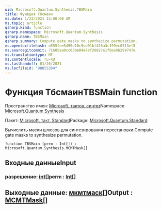 ```yaml
---
uid: Microsoft.Quantum.Synthesis.TBSMain
title: Функция Тбсмаин
ms.date: 1/23/2021 12:00:00 AM
ms.topic: article
qsharp.kind: function
qsharp.namespace: Microsoft.Quantum.Synthesis
qsharp.name: TBSMain
qsharp.summary: Compute gate masks to synthesize permutation.
ms.openlocfilehash: d855fee5d99e10c9cd01bf428a3c199ec0313ef5
ms.sourcegitcommit: 71605ea9cc630e84e7ef29027e1f0ea06299747e
ms.translationtype: MT
ms.contentlocale: ru-RU
ms.lasthandoff: 01/26/2021
ms.locfileid: "98855304"
---
```

# <a name="tbsmain-function"></a><span data-ttu-id="ed5a1-102">Функция Тбсмаин</span><span class="sxs-lookup"><span data-stu-id="ed5a1-102">TBSMain function</span></span>

<span data-ttu-id="ed5a1-103">Пространство имен: [Microsoft. тактов. синтез](xref:Microsoft.Quantum.Synthesis)</span><span class="sxs-lookup"><span data-stu-id="ed5a1-103">Namespace: [Microsoft.Quantum.Synthesis](xref:Microsoft.Quantum.Synthesis)</span></span>

<span data-ttu-id="ed5a1-104">Пакет: [Microsoft. такт. Standard](https://nuget.org/packages/Microsoft.Quantum.Standard)</span><span class="sxs-lookup"><span data-stu-id="ed5a1-104">Package: [Microsoft.Quantum.Standard](https://nuget.org/packages/Microsoft.Quantum.Standard)</span></span>


<span data-ttu-id="ed5a1-105">Вычислить маски шлюзов для синтезирования перестановки.</span><span class="sxs-lookup"><span data-stu-id="ed5a1-105">Compute gate masks to synthesize permutation.</span></span>

```qsharp
function TBSMain (perm : Int[]) : Microsoft.Quantum.Synthesis.MCMTMask[]
```


## <a name="input"></a><span data-ttu-id="ed5a1-106">Входные данные</span><span class="sxs-lookup"><span data-stu-id="ed5a1-106">Input</span></span>

### <a name="perm--int"></a><span data-ttu-id="ed5a1-107">разрешение: [int](xref:microsoft.quantum.lang-ref.int)[]</span><span class="sxs-lookup"><span data-stu-id="ed5a1-107">perm : [Int](xref:microsoft.quantum.lang-ref.int)[]</span></span>





## <a name="output--mcmtmask"></a><span data-ttu-id="ed5a1-108">Выходные данные: [мкмтмаск](xref:Microsoft.Quantum.Synthesis.MCMTMask)[]</span><span class="sxs-lookup"><span data-stu-id="ed5a1-108">Output : [MCMTMask](xref:Microsoft.Quantum.Synthesis.MCMTMask)[]</span></span>

